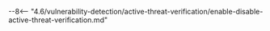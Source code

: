 --8<-- "4.6/vulnerability-detection/active-threat-verification/enable-disable-active-threat-verification.md"
